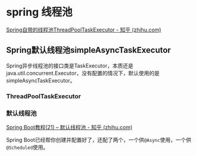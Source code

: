 # spring 线程池



[Spring自带的线程池ThreadPoolTaskExecutor - 知乎 (zhihu.com)](https://zhuanlan.zhihu.com/p/346086161)

## Spring默认线程池simpleAsyncTaskExecutor

Spring异步线程池的接口类是TaskExecutor，本质还是java.util.concurrent.Executor，没有配置的情况下，默认使用的是simpleAsyncTaskExecutor。





### ThreadPoolTaskExecutor



### 默认线程池

[Spring Boot教程(21) – 默认线程池 - 知乎 (zhihu.com)](https://zhuanlan.zhihu.com/p/85855282)

Spring Boot已经帮你创建并配置好了，还配了两个，一个供`@Async`使用，一个供`@Scheduled`使用。
